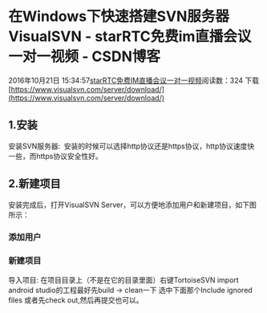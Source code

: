 # 在Windows下快速搭建SVN服务器 VisualSVN - starRTC免费im直播会议一对一视频 - CSDN博客
2016年10月21日 15:34:57[starRTC免费IM直播会议一对一视频](https://me.csdn.net/elesos)阅读数：324
下载[https://www.visualsvn.com/server/download/](https://www.visualsvn.com/server/download/)
## 1.安装
安装SVN服务器: 
安装的时候可以选择http协议还是https协议，http协议速度快一些，而https协议安全性好。
## 2.新建项目
安装完成后，打开VisualSVN Server，可以方便地添加用户和新建项目，如下图所示：
### 添加用户
### 新建项目
导入项目:
在项目目录上（不是在它的目录里面）右键TortoiseSVN import
android studio的工程最好先build -> clean一下
选中下面那个Include ignored files
或者先check out,然后再提交也可以。
